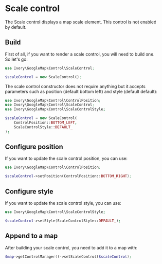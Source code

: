 # Scale control

The Scale control displays a map scale element. This control is not enabled by default.

## Build

First of all, if you want to render a scale control, you will need to build one. So let's go:

``` php
use Ivory\GoogleMap\Control\ScaleControl;

$scaleControl = new ScaleControl();
```

The scale control constructor does not require anything but it accepts parameters such as position (default bottom 
left) and style (default default):

``` php
use Ivory\GoogleMap\Control\ControlPosition;
use Ivory\GoogleMap\Control\ScaleControl;
use Ivory\GoogleMap\Control\ScaleControlStyle;

$scaleControl = new ScaleControl(
    ControlPosition::BOTTOM_LEFT,
    ScaleControlStyle::DEFAULT_
);
```

## Configure position

If you want to update the scale control position, you can use:

``` php
use Ivory\GoogleMap\Control\ControlPosition;

$scaleControl->setPosition(ControlPosition::BOTTOM_RIGHT);
```

## Configure style

If you want to update the scale control style, you can use:

``` php
use Ivory\GoogleMap\Control\ScaleControlStyle;

$scaleControl->setStyle(ScaleControlStyle::DEFAULT_);
```

## Append to a map

After building your scale control, you need to add it to a map with:

``` php
$map->getControlManager()->setScaleControl($scaleControl);
```
